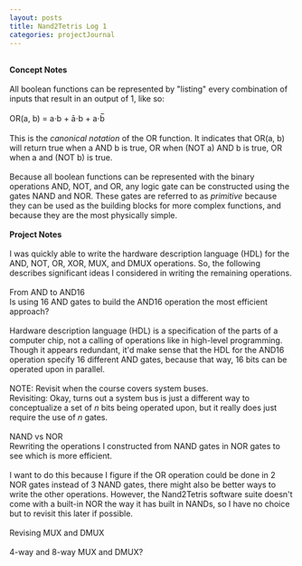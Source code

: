 ```yaml
---
layout: posts
title: Nand2Tetris Log 1
categories: projectJournal
---
```

<br>
<b>Concept Notes</b>
<br><br>
All boolean functions can be represented by "listing" every combination of inputs that result in an output of 1, like so:
<br><br>OR(a, b) = a⋅b + ā⋅b + a⋅b̅
<br><br>This is the <i>canonical notation</i> of the OR function. It indicates that OR(a, b) will return true when a AND b is true, OR when (NOT a) AND b is true, OR when a and (NOT b) is true.
<br><br>Because all boolean functions can be represented with the binary operations AND, NOT, and OR, any logic gate can be constructed using the gates NAND and NOR. These gates are referred to as <i>primitive</i> because they can be used as the building blocks for more complex functions, and because they are the most physically simple.
<br><br>
<b>Project Notes</b>
<br><br>
I was quickly able to write the hardware description language (HDL) for the AND, NOT, OR, XOR, MUX, and DMUX operations. So, the following describes significant ideas I considered in writing the remaining operations.
<br><br>
From AND to AND16
<br>Is using 16 AND gates to build the AND16 operation the most efficient approach?
<br><br>
Hardware description language (HDL) is a specification of the parts of a computer chip, not a calling of operations like in high-level programming.
Though it appears redundant, it'd make sense that the HDL for the AND16 operation specify 16 different AND gates, because that way, 16 bits can be operated upon in parallel.
<br><br>NOTE: Revisit when the course covers system buses.
<br>Revisiting: Okay, turns out a system bus is just a different way to conceptualize a set of <i>n</i> bits being operated upon, but it really does just require the use of <i>n</i> gates.
<br><br>
NAND vs NOR
<br>Rewriting the operations I constructed from NAND gates in NOR gates to see which is more efficient.
<br><br>I want to do this because I figure if the OR operation could be done in 2 NOR gates instead of 3 NAND gates, there might also be better ways to write the other operations. However, the Nand2Tetris software suite doesn't come with a built-in NOR the way it has built in NANDs, so I have no choice but to revisit this later if possible.
<br><br>
Revising MUX and DMUX
<br><br>
4-way and 8-way MUX and DMUX?
<br><br>